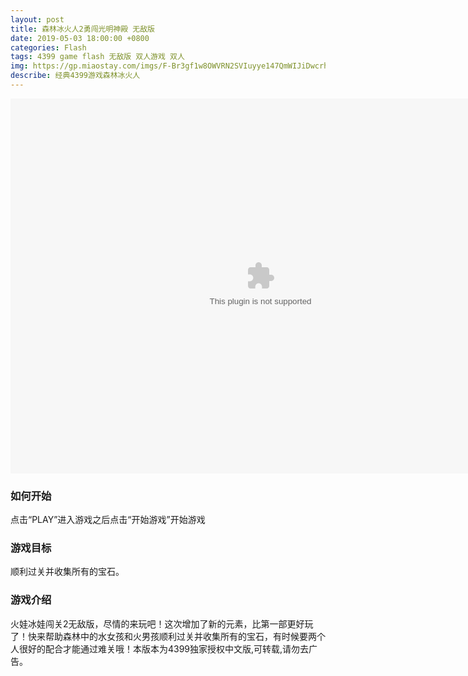 ```yaml
---
layout: post
title: 森林冰火人2勇闯光明神殿 无敌版
date: 2019-05-03 18:00:00 +0800
categories: Flash
tags: 4399 game flash 无敌版 双人游戏 双人
img: https://gp.miaostay.com/imgs/F-Br3gf1w8OWVRN2SVIuyye147QmWIJiDwcrhuMQWf4r6AKQef-aLvf6L0clf5kw-a0C48meqgKbtmmpiy3JalwfFGejYQ72-9yC6EQZtmL7KGWHChhtlo6NBbgktBJJ2WpckDHPTI32jIRDnIrQjNJaHllLVjwV71Q6zl_YOXD9sCLKvF35wNBGPVH76vaEq2wPtgvvExmOt9kfxLch9cjPbP0LFzqBd1t6ugYJaQmHxLAeivxAkBrcDfb2EEK4rHsYTUVU1v1hUbhCE30klVrOVz0mEyvxMmE1ImzamfHto4-9fpdMGt--Y5aoMyhGYiTPW1YgWacRPJlkgsPYv0gwY7pia213qsDw8uzhMAc1e2jUWH-tG9_8hmnjSg742Efr_99qKpLr7La6EDF6y42wYdAalqrgNmFEjhWL-Un5XNY9uCpNEkQX25dcNIZ3eDLHhDl6GsBK_DMjriYJd-Mqntt77RtfTlUDpN5ZwcPOq0DPORliNeulZya1FTgY5b2P9rrY1w14EkPZsKFOqQySS4xLHx9NQfwBSNmtk3YnYXzXQKPzsM5bu7Ta7NzGfpuSpPoUy_OnO3OZbZ43mozUSzK8mCZnV5YFcb7jCRVaailjV_C2hk7AacD0ubB875nAAwQbTYLF_kybKzoTezC__mdE03ckyieSMMTEr9SWlrts6lX6tlbGAgV0M0KrIH56ZH4pxyLWF3j2LPuhDzuqVw=w1618-h834-no
describe: 经典4399游戏森林冰火人
---
```


<object width=800px height="600px" data="/assets/flash/森林冰火人2勇闯光明神殿无敌版.swf"></object>

### 如何开始

点击“PLAY”进入游戏之后点击“开始游戏”开始游戏

### 游戏目标

顺利过关并收集所有的宝石。

### 游戏介绍

火娃冰娃闯关2无敌版，尽情的来玩吧！这次增加了新的元素，比第一部更好玩了！快来帮助森林中的水女孩和火男孩顺利过关并收集所有的宝石，有时候要两个人很好的配合才能通过难关哦！本版本为4399独家授权中文版,可转载,请勿去广告。
